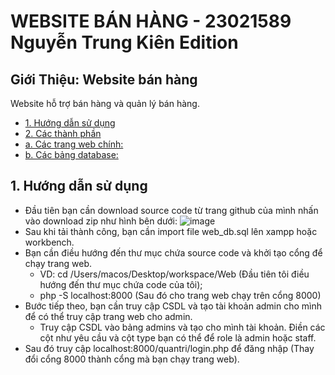 # WEBSITE BÁN HÀNG - 23021589 Nguyễn Trung Kiên Edition
## Giới Thiệu: Website bán hàng
Website hỗ trợ bán hàng và quản lý bán hàng.
 - [1. Hướng dẫn sử dụng](#1-hướng-dẫn-sử-dụng)
 - [2. Các thành phần](#2-các-thành-phần)
 - [a. Các trang web chính:](#các-trang-web-chính)
 - [b. Các bảng database:](#a-các-bảng-database)
## 1. Hướng dẫn sử dụng
- Đầu tiên bạn cần download source code từ trang github của mình nhấn vào download zip như hình bên dưới:
  ![image](https://github.com/user-attachments/assets/4ab236fa-ee80-444f-97a6-fa631272e0c0)
- Sau khi tải thành công, bạn cần import file web_db.sql lên xampp hoặc workbench.
- Bạn cần điều hướng đến thư mục chứa source code và khởi tạo cổng để chạy trang web.
  + VD: cd /Users/macos/Desktop/workspace/Web (Đầu tiên tôi điều hướng đến thư mục chứa code của tôi);
  + php -S localhost:8000 (Sau đó cho trang web chạy trên cổng 8000) 
- Bước tiếp theo, bạn cần truy cập CSDL và tạo tài khoản admin cho mình để có thể truy cập trang web cho admin.
  + Truy cập CSDL vào bảng admins và tạo cho mình tài khoản. Điền các cột như yêu cầu và cột type bạn có thể để role là admin hoặc staff.
- Sau đó truy cập localhost:8000/quantri/login.php để đăng nhập (Thay đổi cổng 8000 thành cổng mà bạn chạy trang web).










